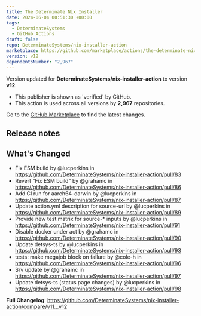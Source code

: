 ```yaml
---
title: The Determinate Nix Installer
date: 2024-06-04 00:51:30 +00:00
tags:
  - DeterminateSystems
  - GitHub Actions
draft: false
repo: DeterminateSystems/nix-installer-action
marketplace: https://github.com/marketplace/actions/the-determinate-nix-installer
version: v12
dependentsNumber: "2,967"
---
```



Version updated for **DeterminateSystems/nix-installer-action** to version **v12**.
- This publisher is shown as 'verified' by GitHub.
- This action is used across all versions by **2,967** repositories.

Go to the [GitHub Marketplace](https://github.com/marketplace/actions/the-determinate-nix-installer) to find the latest changes.

## Release notes

## What's Changed
* Fix ESM build by @lucperkins in https://github.com/DeterminateSystems/nix-installer-action/pull/83
* Revert "Fix ESM build" by @grahamc in https://github.com/DeterminateSystems/nix-installer-action/pull/86
* Add CI run for aarch64-darwin by @lucperkins in https://github.com/DeterminateSystems/nix-installer-action/pull/87
* Update action.yml description for source-url by @lucperkins in https://github.com/DeterminateSystems/nix-installer-action/pull/89
* Provide new test matrix for source-* inputs by @lucperkins in https://github.com/DeterminateSystems/nix-installer-action/pull/91
* Disable docker under act by @grahamc in https://github.com/DeterminateSystems/nix-installer-action/pull/90
* Update detsys-ts by @lucperkins in https://github.com/DeterminateSystems/nix-installer-action/pull/93
* tests: make megajob block on failure by @cole-h in https://github.com/DeterminateSystems/nix-installer-action/pull/96
* Srv update by @grahamc in https://github.com/DeterminateSystems/nix-installer-action/pull/97
* Update detsys-ts (status page changes) by @lucperkins in https://github.com/DeterminateSystems/nix-installer-action/pull/98


**Full Changelog**: https://github.com/DeterminateSystems/nix-installer-action/compare/v11...v12
